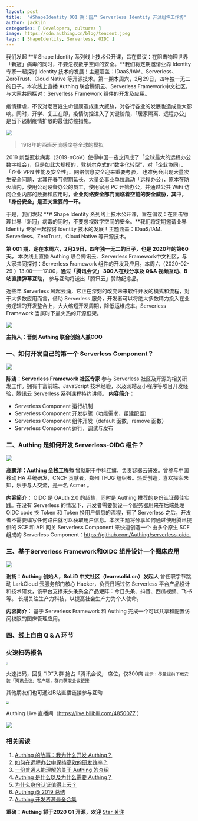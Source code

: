 ```yaml
---
layout: post
title:  "#ShapeIdentity 001 期：国产 Serverless Identity 开源组件工作坊"
author: jackjin
categories: [ Developers, cultures ]
image: https://cdn.authing.cn/blog/tencent.jpeg
tags: [ ShapeIdentity, Serverless, OIDC ]
---
```

我们发起 **# Shape Identity 系列线上技术公开课，旨在倡议：在阻击物理世界「新冠」病毒的同时，不要忽视数字空间的安全。**我们将定期邀请业界 Identity 专家一起探讨 Identity 技术的发展！主题涵盖：IDaaS/IAM、Serverless、ZeroTrust、Cloud Native 等开源技术。第一期本周六，2月29日，四年独一无二的日子，本次线上直播 Authing 联合腾讯云、Serverless Framework中文社区，与大家共同探讨：Serverless Framework 组件的开发及应用。


疫情肆虐，不仅对老百姓生命健康造成重大威胁，对各行各业的发展也造成重大影响。同时，开学、复工在即，疫情防控进入了关键阶段，「居家隔离、远程办公」是当下遏制疫情扩散的最佳防控措施。 

![](https://cdn.authing.cn/blog/flu.gif)

> 1918年的西班牙流感席卷全球的模拟

2019 新型冠状病毒（2019-nCoV）使得中国一夜之间成了「全球最大的远程办公数字社会」，但是如此大规模的，敦刻尔克式的“数字化转型”，对「企业协同」、「企业 VPN 性能及安全性」、网络信息安全迎来重要考验， 也难免会出现大量次生安全问题，尤其在春节假期延长，大量企事业单位启动「远程办公」，原本在防火墙内，使用公司设备办公的员工，使用家用 PC 开始办公，并通过公共 WiFi 访问企业内部的数据和应用时，**企业网络安全部门面临着空前的安全威胁，其中，「身份安全」是至关重要的一环。**

于是，我们发起 **# Shape Identity 系列线上技术公开课，旨在倡议：在阻击物理世界「新冠」病毒的同时，不要忽视数字空间的安全。**我们将定期邀请业界 Identity 专家一起探讨 Identity 技术的发展！主题涵盖：IDaaS/IAM、Serverless、ZeroTrust、Cloud Native 等开源技术。

**第 001 期，定在本周六，2月29日，四年独一无二的日子，也是 2020年的第60天。**
本次线上直播 Authing 联合腾讯云、Serverless Framework中文社区，与大家共同探讨：Serverless Framework 组件的开发及应用。本周六（2020-02-29 ）13:00——17:00，**通过「腾讯会议」 300人在线分享及 Q&A 视频互动、B站直播弹幕互动，** 参与互动将送出「腾讯云」赞助纪念品。

近些年 Serverless 风起云涌，它正在深刻的改变未来软件开发的模式和流程，对于大多数应用而言，借助 Serverless 服务，开发者可以将绝大多数精力投入在业务逻辑的开发整合上，大大缩短开发周期，降低运维成本。Serverless Framework 当属时下最火热的开源框架。



![](https://cdn.authing.cn/blog/20200225160838.png)

**主持人：晋剑  Authing 联合创始人兼COO**

### 一、如何开发自己的第一个 Serverless Component？ 

![](https://cdn.authing.cn/blog/20200225160933.png)

**陈涛：Serverless Framework 社区专家**
参与 Serverless 社区及开源的相关研发工作。拥有丰富前端、JavaScript 技术经验，以及网站及小程序等项目开发经验，腾讯云 Serverless 系列课程特约讲师。
**内容简介：** 

* Serverless Component 运行机制 
* Serverless Component 开发步骤（功能需求，组建配置） 
* Serverless Component 组件开发（default 函数，remove 函数） 	  
* Serverless Component 运行，调试与发布

### 二、Authing 是如何开发 Serverless-OIDC 组件？

![](https://cdn.authing.cn/blog/20200225161143.png)

**高鹏洋：Authing 全栈工程师**
曾就职于中科红旗，负责容器云研发。曾参与中国移动 HA 系统研发，CNCF 贡献者，郑州 TFUG 组织者。热爱创造，喜欢探索未知，乐于与人交流，是一名 Acmer 。

**内容简介：**
OIDC 是 OAuth 2.0 的超集，同时是 Authing 推荐的身份认证最佳实践。在没有 Serverless 的情况下，开发者需要架设一个服务器用来在后端处理 OIDC code 换 Token 和 Token 换用户信息的流程，有了 Serverless 之后，开发者不需要编写任何路由就可以获取用户信息。本次主题将分享如何通过使用腾讯提供的 SCF 和 API 网关 Serverless Component 来快速创造一个 由多个原生 SCF 组成的  Serverless Component：https://github.com/Authing/serverless-oidc 




### 三、基于Serverless Framework和OIDC 组件设计一个图床应用

![](https://cdn.authing.cn/blog/20200225162249.png)

**谢扬：Authing 创始人，SoLiD 中文社区（learnsolid.cn）发起人**
曾任职字节跳动 LarkCloud 云服务部门核心 Hacker，负责⽇活过亿 Serverless 平台产品设计和技术研发，该平台支撑来头条系全产品矩阵：今日头条、抖音、西瓜视频、飞书等。 ⻓期关注生产⼒科技，以提⾼社会生产⼒为个⼈使命。

**内容简介：**
基于 Serverless Framework 和 Authing 完成一个可以共享和配置访问权限的图床管理应用。

### 四、线上自由 Q & A 环节

### 火速扫码报名

<img src="https://cdn.authing.cn/blog/20200225162025.png" style="zoom: 30%;" />

火速扫码，回复 “ID”入群
抢占「腾讯会议」 席位，仅300席
`提示：尽量提前下载安装「腾讯会议」客户端，群内获取会议链接`

其他朋友们也可通过B站直播链接参与互动

<img src="https://cdn.authing.cn/blog/20200225161910.png" style="zoom: 50%;" />

Authing Live 直播间（https://live.bilibili.com/4850077 ）



![](https://cdn.authing.cn/blog/tencent.jpeg)

### 相关阅读

1. [Authing 的故事：我为什么开发 Authing？](https://mp.weixin.qq.com/s/qVlqwA2ZhZeKsl0RdVsojQ)
2. [如何在远程办公中保持高效的](https://mp.weixin.qq.com/s/WGL7n9D1L0UG71276Wn6Iw)[研发效率？](https://mp.weixin.qq.com/s/WGL7n9D1L0UG71276Wn6Iw)
3. [一份普通人能理解的关于 Authing 的介绍](https://mp.weixin.qq.com/s/KkUhNuXnrsWa5Q-ucmIlqA)
4. [Authing 是什么以及为什么需要 Authing？](https://mp.weixin.qq.com/s/TlYmDRg1q_glJ7Icsj0arw)
5. [为什么身份认证值得上云？](https://mp.weixin.qq.com/s/TlYmDRg1q_glJ7Icsj0arw)
6. [Authing ](https://mp.weixin.qq.com/s/6SsGcgoesVGaLT19auK7yg)[@ 2019 总结](https://mp.weixin.qq.com/s/6SsGcgoesVGaLT19auK7yg)
7. [Authing 开发资源最全合集](https://mp.weixin.qq.com/s/Xd3SR2WaB15a250RxEZWpg)



**重磅：Authing 将于2020 Q1 开源，欢迎**  [Star 关注](https://github.com/Authing/authing)